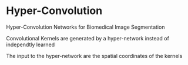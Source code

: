 # Hyper-Convolution
Hyper-Convolution Networks for Biomedical Image Segmentation

Convolutional Kernels are generated by a hyper-network instead of independtly learned

The input to the hyper-network are the spatial coordinates of the kernels
